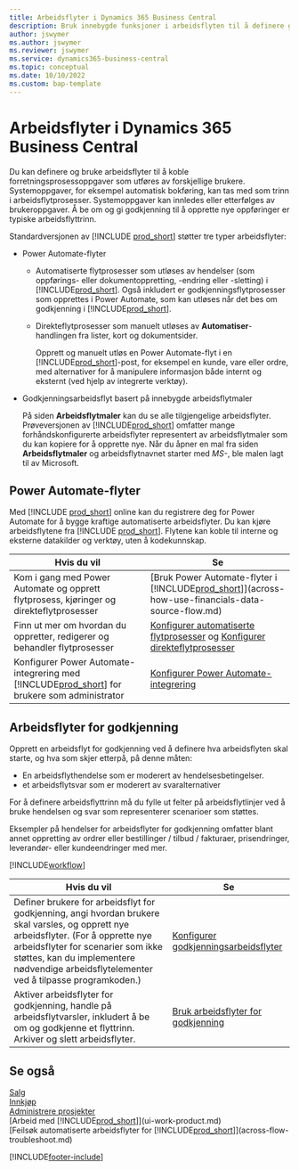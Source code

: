 ```yaml
---
title: Arbeidsflyter i Dynamics 365 Business Central
description: Bruk innebygde funksjoner i arbeidsflyten til å definere godkjenningsarbeidsflyter til å supplere automatiserte arbeidsflyter basert på Power Automate. Du kan konfigurere trinn for å tildele oppgaver til forskjellige personer som en del av de ulike forretningsprosessoppgavene.
author: jswymer
ms.author: jswymer
ms.reviewer: jswymer
ms.service: dynamics365-business-central
ms.topic: conceptual
ms.date: 10/10/2022
ms.custom: bap-template
---
```

# <a name="workflows-in-dynamics-365-business-central"></a>Arbeidsflyter i Dynamics 365 Business Central

Du kan definere og bruke arbeidsflyter til å koble forretningsprosessoppgaver som utføres av forskjellige brukere. Systemoppgaver, for eksempel automatisk bokføring, kan tas med som trinn i arbeidsflytprosesser. Systemoppgaver kan innledes eller etterfølges av brukeroppgaver. Å be om og gi godkjenning til å opprette nye oppføringer er typiske arbeidsflyttrinn.

Standardversjonen av [!INCLUDE [prod_short](includes/prod_short.md)] støtter tre typer arbeidsflyter:
  
* Power Automate-flyter

  * Automatiserte flytprosesser som utløses av hendelser (som oppførings- eller dokumentoppretting, -endring eller -sletting) i [!INCLUDE[prod_short](includes/prod_short.md)]. Også inkludert er godkjenningsflytprosesser som opprettes i Power Automate, som kan utløses når det bes om godkjenning i [!INCLUDE[prod_short](includes/prod_short.md)].
  * Direkteflytprosesser som manuelt utløses av **Automatiser**- handlingen fra lister, kort og dokumentsider.

    Opprett og manuelt utløs en Power Automate-flyt i en [!INCLUDE[prod_short](includes/prod_short.md)]-post, for eksempel en kunde, vare eller ordre, med alternativer for å manipulere informasjon både internt og eksternt (ved hjelp av integrerte verktøy).

* Godkjenningsarbeidsflyt basert på innebygde arbeidsflytmaler

  På siden **Arbeidsflytmaler** kan du se alle tilgjengelige arbeidsflyter. Prøveversjonen av [!INCLUDE[prod_short](includes/prod_short.md)] omfatter mange forhåndskonfigurerte arbeidsflyter representert av arbeidsflytmaler som du kan kopiere for å opprette nye. Når du åpner en mal fra siden **Arbeidsflytmaler** og arbeidsflytnavnet starter med *MS-*, ble malen lagt til av Microsoft.

## <a name="power-automate-flows"></a>Power Automate-flyter

Med [!INCLUDE [prod_short](includes/prod_short.md)] online kan du registrere deg for Power Automate for å bygge kraftige automatiserte arbeidsflyter. Du kan kjøre arbeidsflytene fra [!INCLUDE [prod_short](includes/prod_short.md)]. Flytene kan koble til interne og eksterne datakilder og verktøy, uten å kodekunnskap.

|**Hvis du vil** |**Se**|
|-------|-------|
|Kom i gang med Power Automate og opprett flytprosess, kjøringer og direkteflytprosesser|[Bruk Power Automate-flyter i [!INCLUDE[prod_short](includes/prod_short.md)]](across-how-use-financials-data-source-flow.md)|
|Finn ut mer om hvordan du oppretter, redigerer og behandler flytprosesser|[Konfigurer automatiserte flytprosesser](/dynamics365/business-central/dev-itpro/powerplatform/automate-workflows) og [Konfigurer direkteflytprosesser](/dynamics365/business-central/dev-itpro/powerplatform/instant-flows)|
|Konfigurer Power Automate-integrering med [!INCLUDE[prod_short](includes/prod_short.md)] for brukere som administrator|[Konfigurer Power Automate-integrering](/dynamics365/business-central/dev-itpro/powerplatform/power-automate-setup)|

## <a name="approval-workflows"></a>Arbeidsflyter for godkjenning

Opprett en arbeidsflyt for godkjenning ved å definere hva arbeidsflyten skal starte, og hva som skjer etterpå, på denne måten:

* En arbeidsflythendelse som er moderert av hendelsesbetingelser.
* et arbeidsflytsvar som er moderert av svaralternativer

For å definere arbeidsflyttrinn må du fylle ut felter på arbeidsflytlinjer ved å bruke hendelsen og svar som representerer scenarioer som støttes.

Eksempler på hendelser for arbeidsflyter for godkjenning omfatter blant annet oppretting av ordrer eller bestillinger / tilbud / fakturaer, prisendringer, leverandør- eller kundeendringer med mer.

[!INCLUDE[workflow](includes/workflow.md)]

| **Hvis du vil** | **Se** |
|--|--|
| Definer brukere for arbeidsflyt for godkjenning, angi hvordan brukere skal varsles, og opprett nye arbeidsflyter. (For å opprette nye arbeidsflyter for scenarier som ikke støttes, kan du implementere nødvendige arbeidsflytelementer ved å tilpasse programkoden.) | [Konfigurer godkjenningsarbeidsflyter](across-set-up-workflows.md) |
| Aktiver arbeidsflyter for godkjenning, handle på arbeidsflytvarsler, inkludert å be om og godkjenne et flyttrinn. Arkiver og slett arbeidsflyter. | [Bruk arbeidsflyter for godkjenning](across-use-workflows.md) |

<!--
| Integrate company data with Power Automate workflows, using both internal and external sources and events to create and automate tasks or workflows. | [Use Power Automate Flows in [!INCLUDE[prod_short](includes/prod_short.md)]](across-how-use-financials-data-source-flow.md) |-->

## <a name="see-also"></a>Se også

[Salg](sales-manage-sales.md)  
[Innkjøp](purchasing-manage-purchasing.md)  
[Administrere prosjekter](projects-manage-projects.md)  
[Arbeid med [!INCLUDE[prod_short](includes/prod_short.md)]](ui-work-product.md)  
[Feilsøk automatiserte arbeidsflyter for [!INCLUDE[prod_short](includes/prod_short.md)]](across-flow-troubleshoot.md)  


[!INCLUDE[footer-include](includes/footer-banner.md)]
